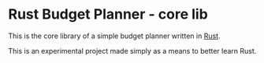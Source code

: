 # Rust Budget Planner - core lib
This is the core library of a simple budget planner written in [Rust](https://www.rust-lang.org/). 

This is an experimental project made simply as a means to better learn Rust. 
